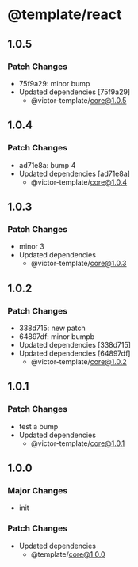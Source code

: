 # @template/react

## 1.0.5

### Patch Changes

- 75f9a29: minor bump
- Updated dependencies [75f9a29]
  - @victor-template/core@1.0.5

## 1.0.4

### Patch Changes

- ad71e8a: bump 4
- Updated dependencies [ad71e8a]
  - @victor-template/core@1.0.4

## 1.0.3

### Patch Changes

- minor 3
- Updated dependencies
  - @victor-template/core@1.0.3

## 1.0.2

### Patch Changes

- 338d715: new patch
- 64897df: minor bumpb
- Updated dependencies [338d715]
- Updated dependencies [64897df]
  - @victor-template/core@1.0.2

## 1.0.1

### Patch Changes

- test a bump
- Updated dependencies
  - @victor-template/core@1.0.1

## 1.0.0

### Major Changes

- init

### Patch Changes

- Updated dependencies
  - @template/core@1.0.0

